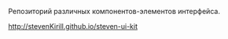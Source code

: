 Репозиторий различных компонентов-элементов интерфейса.

http://stevenKirill.github.io/steven-ui-kit